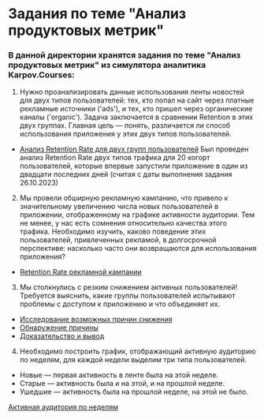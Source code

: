 # Задания по теме "Анализ продуктовых метрик"

### В данной директории хранятся задания по теме "Анализ продуктовых метрик" из симулятора аналитика Karpov.Courses:
1. Нужно проанализировать данные использования ленты новостей для двух типов пользователей: тех, кто попал на сайт через платные рекламные источники ('ads'), и тех, кто пришел через органические каналы ('organic').
Задача заключается в сравнении Retention в этих двух группах. Главная цель — понять, различается ли способ использования приложения у этих двух типов пользователей.
- [Анализ Retention Rate для двух групп пользователей](https://github.com/myuvasilev/karpov.courses/blob/main/Product_metrics_analysis/News_Feed_%20Retention.png)
Был проведен анализ Retention Rate двух типов трафика для 20 когорт пользователей, которые впервые запустили приложение в один из двадцати последних дней (считая с даты выполнения задания 26.10.2023)

2. Мы провели обширную рекламную кампанию, что привело к значительному увеличению числа новых пользователей в приложении, отображенному на графике активности аудитории.
Тем не менее, у нас есть сомнения относительно качества этого трафика. Необходимо изучить, каково поведение этих пользователей, привлеченных рекламой, в долгосрочной перспективе: насколько часто они возвращаются для использования приложения?
- [Retention Rate рекламной кампании](https://github.com/myuvasilev/karpov.courses/blob/main/Product_metrics_analysis/Marketing_Campaign_Retention.png)

3. Мы столкнулись с резким снижением активных пользователей! Требуется выяснить, какие группы пользователей испытывают проблемы с доступом к приложению и что объединяет их.
- [Исследование возможных причин снижения](https://github.com/myuvasilev/karpov.courses/blob/main/Product_metrics_analysis/dau_drop_1.png)
- [Обнаружение причины](https://github.com/myuvasilev/karpov.courses/blob/main/Product_metrics_analysis/dau_drop_2.png)
- [Доказательство и вывод](https://github.com/myuvasilev/karpov.courses/blob/main/Product_metrics_analysis/dau_drop_3.png)

4. Необходимо построить график, отображающий активную аудиторию по неделям, для каждой недели выделим три типа пользователей.
- Новые — первая активность в ленте была на этой неделе.
- Старые — активность была и на этой, и на прошлой неделе.
- Ушедшие — активность была на прошлой неделе, на этой не было.

[Активная аудитория по неделям](https://github.com/myuvasilev/karpov.courses/blob/main/Product_metrics_analysis/audience_by_week.png)
